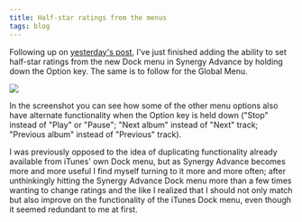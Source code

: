 ```yaml
---
title: Half-star ratings from the menus
tags: blog
---
```


Following up on [yesterday's post](http://wincent.dev/a/about/wincent/weblog/archives/2007/05/synergy_advance_3.php), I've just finished adding the ability to set half-star ratings from the new Dock menu in Synergy Advance by holding down the Option key. The same is to follow for the Global Menu.

![](/system/images/legacy/half-stars-1.png)

In the screenshot you can see how some of the other menu options also have alternate functionality when the Option key is held down ("Stop" instead of "Play" or "Pause"; "Next album" instead of "Next" track; "Previous album" instead of "Previous" track).

I was previously opposed to the idea of duplicating functionality already available from iTunes' own Dock menu, but as Synergy Advance becomes more and more useful I find myself turning to it more and more often; after unthinkingly hitting the Synergy Advance Dock menu more than a few times wanting to change ratings and the like I realized that I should not only match but also improve on the functionality of the iTunes Dock menu, even though it seemed redundant to me at first.
